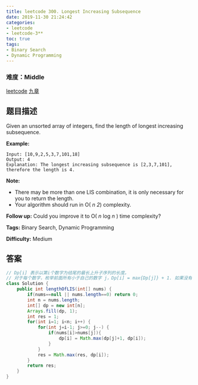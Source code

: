 ```yaml
---
title: leetcode 300. Longest Increasing Subsequence
date: 2019-11-30 21:24:42
categories:
- leetcode
- leetcode-3**
toc: true
tags:
- Binary Search
- Dynamic Programming
---
```

### 难度：Middle

<a href="https://leetcode.com/problems/longest-increasing-subsequence/">leetcode</a>
<a href="https://www.jiuzhang.com/solution/longest-increasing-subsequence/">九章</a>
## 题目描述
Given an unsorted array of integers, find the length of longest increasing
subsequence.

**Example:**
        
    Input: [10,9,2,5,3,7,101,18]
    Output: 4 
    Explanation: The longest increasing subsequence is [2,3,7,101], therefore the length is 4. 

**Note:**

  * There may be more than one LIS combination, it is only necessary for you to return the length.
  * Your algorithm should run in O( _n 2_) complexity.

**Follow up:** Could you improve it to O( _n_ log _n_ ) time complexity?


**Tags:** Binary Search, Dynamic Programming

**Difficulty:** Medium
## 答案
<!--more-->
```java
// Dp[i] 表示以第i个数字为结尾的最长上升子序列的长度。
// 对于每个数字，枚举前面所有小于自己的数字 j，Dp[i] = max{Dp[j]} + 1. 如果没有比自己小的，Dp[i] = 1;
class Solution {
    public int lengthOfLIS(int[] nums) {
        if(nums==null || nums.length==0) return 0;
        int n = nums.length;
        int[] dp = new int[n];
        Arrays.fill(dp, 1);
        int res = 1;
        for(int i=1; i<n; i++) {
            for(int j=i-1; j>=0; j--) {
                if(nums[i]>nums[j]){
                    dp[i] = Math.max(dp[j]+1, dp[i]);
                }
            }
            res = Math.max(res, dp[i]);
        }
        return res;
    }
}
```
